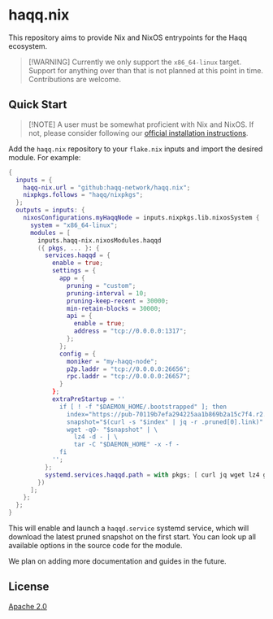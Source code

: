 # haqq.nix

This repository aims to provide Nix and NixOS entrypoints for the Haqq
ecosystem.

> \[!WARNING\]
> Currently we only support the `x86_64-linux` target. Support for anything over
> than that is not planned at this point in time. Contributions are welcome.

## Quick Start

> \[!NOTE\]
> A user must be somewhat proficient with Nix and NixOS. If not, please consider
> following our [official installation
> instructions](https://docs.haqq.network/network/run-node/).

Add the `haqq.nix` repository to your `flake.nix` inputs and import the desired
module. For example:

```nix
{
  inputs = {
    haqq-nix.url = "github:haqq-network/haqq.nix";
    nixpkgs.follows = "haqq/nixpkgs";
  };
  outputs = inputs: {
    nixosConfigurations.myHaqqNode = inputs.nixpkgs.lib.nixosSystem {
      system = "x86_64-linux";
      modules = [
        inputs.haqq-nix.nixosModules.haqqd
        ({ pkgs, ... }: {
          services.haqqd = {
            enable = true;
            settings = {
              app = {
                pruning = "custom";
                pruning-interval = 10;
                pruning-keep-recent = 30000;
                min-retain-blocks = 30000;
                api = {
                  enable = true;
                  address = "tcp://0.0.0.0:1317";
                };
              };
              config = {
                moniker = "my-haqq-node";
                p2p.laddr = "tcp://0.0.0.0:26656";
                rpc.laddr = "tcp://0.0.0.0:26657";
              }
            };
            extraPreStartup = ''
              if [ ! -f "$DAEMON_HOME/.bootstrapped" ]; then
                index="https://pub-70119b7efa294225aa1b869b2a15c7f4.r2.dev/index.json"
                snapshot="$(curl -s "$index" | jq -r .pruned[0].link)"
                wget -qO- "$snapshot" | \
                  lz4 -d - | \
                  tar -C "$DAEMON_HOME" -x -f -
              fi
            '';
          };
          systemd.services.haqqd.path = with pkgs; [ curl jq wget lz4 gnutar ];
        })
      ];
    };
  };
}
```

This will enable and launch a `haqqd.service` systemd service, which will
download the latest pruned snapshot on the first start. You can look up all
available options in the source code for the module.

We plan on adding more documentation and guides in the future.

## License

[Apache 2.0](./LICENSE)
